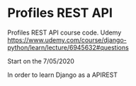 # Profiles REST API

Profiles REST API course code.
Udemy https://www.udemy.com/course/django-python/learn/lecture/6945632#questions

Start on the 7/05/2020

In order to learn Django as a APIREST
